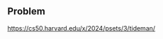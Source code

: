 <h2 tabindex="-1" class="heading-element" dir="auto">Problem</h2>

https://cs50.harvard.edu/x/2024/psets/3/tideman/
